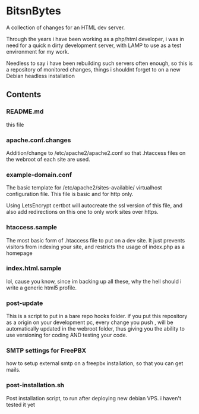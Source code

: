 # BitsnBytes

A collection of changes for an  HTML dev server.

Through the years i have been working as a php/html developer, i was in need for a quick n dirty development server, with LAMP  to use as a test environment for my work.

Needless to say i have been rebuilding such servers often enough, so this is a repository of monitored changes, things i shouldnt forget to on a new Debian headless installation


## Contents

### README.md
this file
### apache.conf.changes 
Addition/change to /etc/apache2/apache2.conf so that .htaccess files on the webroot of each site are used.

### example-domain.conf
The basic template for /etc/apache2/sites-available/ virtualhost configuration file. This file is basic and for http only.

Using LetsEncrypt certbot will autocreate the ssl version of this file, and also add redirections on this one to only work sites over https.

### htaccess.sample

The most basic form of .htaccess file to put on a dev site. It just prevents visitors from indexing your site, and restricts the usage of index.php as a homepage

### index.html.sample

lol, cause you know, since im backing up all these, why the hell should i write a generic html5 profile.

### post-update

This is a script to put in a bare repo hooks folder. if you put this repository as a origin on your development pc, every change you push , will be automatically updated in the webroot folder, thus giving you the ability to use versioning for coding AND testing your code.


### SMTP settings for FreePBX 

how to setup external smtp on a freepbx installation, so that you can get mails.
 
### post-installation.sh

Post installation script, to run after deploying new debian VPS. i haven't tested it yet
